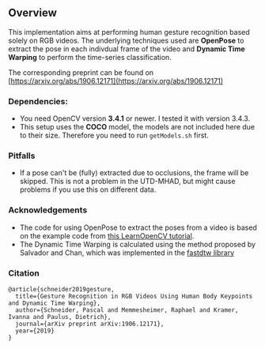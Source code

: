 ## Overview

This implementation aims at performing human gesture recognition based solely on RGB videos. The underlying techniques used are **OpenPose** to extract the pose in each indivdual frame of the video and **Dynamic Time Warping** to perform the time-series classification. 

The corresponding preprint can be found on [https://arxiv.org/abs/1906.12171](https://arxiv.org/abs/1906.12171)

### Dependencies:
* You need OpenCV version **3.4.1** or newer. I tested it with version 3.4.3.
* This setup uses the **COCO** model, the models are not included here due to their size. Therefore you need to run ```getModels.sh``` first.

### Pitfalls
* If a pose can't be (fully) extracted due to occlusions, the frame will be skipped. This is not a problem in the UTD-MHAD, but might cause problems if you use this on different data.

### Acknowledgements
* The code for using OpenPose to extract the poses from a video is based on the example code from [this LearnOpenCV tutorial](https://www.learnopencv.com/deep-learning-based-human-pose-estimation-using-opencv-cpp-python/).
* The Dynamic Time Warping is calculated using the method proposed by Salvador and Chan, which was implemented in the [fastdtw library](https://pypi.org/project/fastdtw/)


### Citation

```
@article{schneider2019gesture,
  title={Gesture Recognition in RGB Videos Using Human Body Keypoints and Dynamic Time Warping},
  author={Schneider, Pascal and Memmesheimer, Raphael and Kramer, Ivanna and Paulus, Dietrich},
  journal={arXiv preprint arXiv:1906.12171},
  year={2019}
}
```
